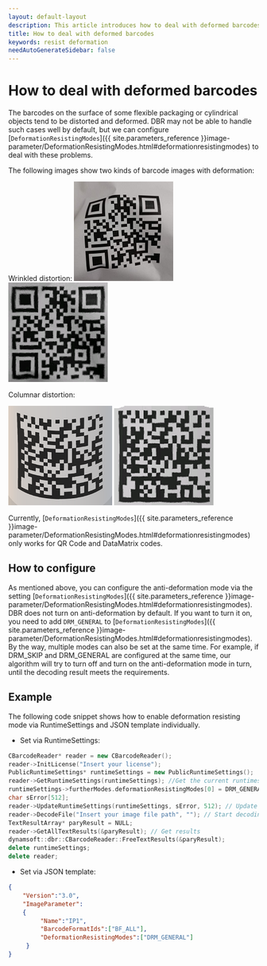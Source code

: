 ```yaml
---   
layout: default-layout
description: This article introduces how to deal with deformed barcodes
title: How to deal with deformed barcodes
keywords: resist deformation
needAutoGenerateSidebar: false
---
```


# How to deal with deformed barcodes

The barcodes on the surface of some flexible packaging or cylindrical objects tend to be distorted and deformed. DBR may not be able to handle such cases well by default, but we can configure [`DeformationResistingModes`]({{ site.parameters_reference }}image-parameter/DeformationResistingModes.html#deformationresistingmodes) to deal with these problems. 

The following images show two kinds of barcode images with deformation:

Wrinkled distortion:
![Deformation sample image1][1]
![after deformation qr][3]

Columnar distortion:

![Deformation sample image2][2]
![Deformation sample image2][4]

Currently, [`DeformationResistingModes`]({{ site.parameters_reference }}image-parameter/DeformationResistingModes.html#deformationresistingmodes) only works for QR Code and DataMatrix codes. 

## How to configure

As mentioned above, you can configure the anti-deformation mode via the setting [`DeformationResistingModes`]({{ site.parameters_reference }}image-parameter/DeformationResistingModes.html#deformationresistingmodes). DBR does not turn on anti-deformation by default. If you want to turn it on, you need to add `DRM_GENERAL` to [`DeformationResistingModes`]({{ site.parameters_reference }}image-parameter/DeformationResistingModes.html#deformationresistingmodes). By the way, multiple modes can also be set at the same time. For example, if DRM_SKIP and DRM_GENERAL are configured at the same time, our algorithm will try to turn off and turn on the anti-deformation mode in turn, until the decoding result meets the requirements.

## Example

The following code snippet shows how to enable deformation resisting mode via RuntimeSettings and JSON template individually.

- Set via RuntimeSettings:

```c++
CBarcodeReader* reader = new CBarcodeReader();  
reader->InitLicense("Insert your license");  
PublicRuntimeSettings* runtimeSettings = new PublicRuntimeSettings();  
reader->GetRuntimeSettings(runtimeSettings); //Get the current runtimesettings  
runtimeSettings->furtherModes.deformationResistingModes[0] = DRM_GENERAL; // Turn on anti-deformation
char sError[512];  
reader->UpdateRuntimeSettings(runtimeSettings, sError, 512); // Update the runtimesettings
reader->DecodeFile("Insert your image file path", ""); // Start decoding
TextResultArray* paryResult = NULL;  
reader->GetAllTextResults(&paryResult); // Get results
dynamsoft::dbr::CBarcodeReader::FreeTextResults(&paryResult);  
delete runtimeSettings;  
delete reader;  
```

- Set via JSON template:
   
```Json
{    
    "Version":"3.0",    
    "ImageParameter":    
    {    
         "Name":"IP1",    
         "BarcodeFormatIds":["BF_ALL"],        
         "DeformationResistingModes":["DRM_GENERAL"]
     }    
}   
```

[1]:assets\resist-deformation\resist-deformation-sample1.jpg
[2]:assets\resist-deformation\resist-deformation-sample2.png
[3]:assets\resist-deformation\after-drm-qr.png
[4]:assets\resist-deformation\after-drm-dm.png